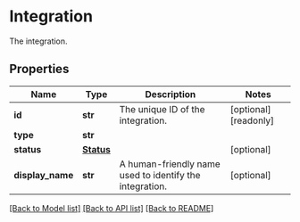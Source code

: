 # Integration

The integration.
## Properties
Name | Type | Description | Notes
------------ | ------------- | ------------- | -------------
**id** | **str** | The unique ID of the integration. | [optional] [readonly] 
**type** | **str** |  | 
**status** | [**Status**](Status.md) |  | [optional] 
**display_name** | **str** | A human-friendly name used to identify the integration. | [optional] 

[[Back to Model list]](../README.md#documentation-for-models) [[Back to API list]](../README.md#documentation-for-api-endpoints) [[Back to README]](../README.md)


